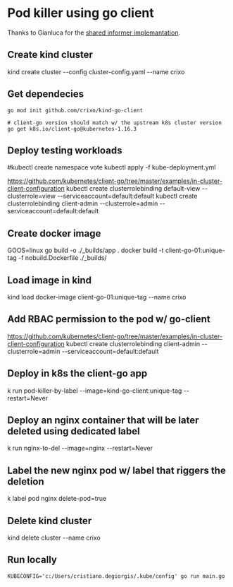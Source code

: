 # Pod killer using go client
Thanks to Gianluca for the [shared informer implemantation](https://gianarb.it/blog/kubernetes-shared-informer).

## Create kind cluster
kind create cluster --config cluster-config.yaml --name crixo 

## Get dependecies
```
go mod init github.com/crixo/kind-go-client

# client-go version should match w/ the upstream k8s cluster version
go get k8s.io/client-go@kubernetes-1.16.3
```

## Deploy testing workloads
#kubectl create namespace vote
kubectl apply -f kube-deployment.yml

https://github.com/kubernetes/client-go/tree/master/examples/in-cluster-client-configuration
kubectl create clusterrolebinding default-view --clusterrole=view --serviceaccount=default:default
kubectl create clusterrolebinding client-admin --clusterrole=admin --serviceaccount=default:default

## Create docker image
GOOS=linux go build -o ./_builds/app .
docker build -t client-go-01:unique-tag -f nobuild.Dockerfile ./_builds/

## Load image in kind
kind load docker-image client-go-01:unique-tag --name crixo

## Add RBAC permission to the pod w/ go-client
https://github.com/kubernetes/client-go/tree/master/examples/in-cluster-client-configuration
kubectl create clusterrolebinding client-admin --clusterrole=admin --serviceaccount=default:default

## Deploy in k8s the client-go app
k run pod-killer-by-label --image=kind-go-client:unique-tag --restart=Never

## Deploy an nginx container that will be later deleted using dedicated label
k run nginx-to-del --image=nginx --restart=Never

## Label the new nginx pod w/ label that riggers the deletion
k label pod nginx delete-pod=true

## Delete kind cluster
kind delete cluster  --name crixo

## Run locally
```
KUBECONFIG='c:/Users/cristiano.degiorgis/.kube/config' go run main.go
```

